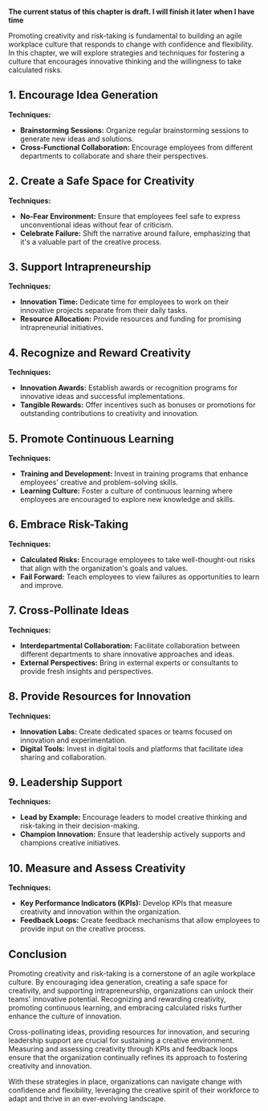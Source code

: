 **The current status of this chapter is draft. I will finish it later when I have time**

Promoting creativity and risk-taking is fundamental to building an agile workplace culture that responds to change with confidence and flexibility. In this chapter, we will explore strategies and techniques for fostering a culture that encourages innovative thinking and the willingness to take calculated risks.

**1. Encourage Idea Generation**
--------------------------------

**Techniques:**

* **Brainstorming Sessions:** Organize regular brainstorming sessions to generate new ideas and solutions.
* **Cross-Functional Collaboration:** Encourage employees from different departments to collaborate and share their perspectives.

**2. Create a Safe Space for Creativity**
-----------------------------------------

**Techniques:**

* **No-Fear Environment:** Ensure that employees feel safe to express unconventional ideas without fear of criticism.
* **Celebrate Failure:** Shift the narrative around failure, emphasizing that it's a valuable part of the creative process.

**3. Support Intrapreneurship**
-------------------------------

**Techniques:**

* **Innovation Time:** Dedicate time for employees to work on their innovative projects separate from their daily tasks.
* **Resource Allocation:** Provide resources and funding for promising intrapreneurial initiatives.

**4. Recognize and Reward Creativity**
--------------------------------------

**Techniques:**

* **Innovation Awards:** Establish awards or recognition programs for innovative ideas and successful implementations.
* **Tangible Rewards:** Offer incentives such as bonuses or promotions for outstanding contributions to creativity and innovation.

**5. Promote Continuous Learning**
----------------------------------

**Techniques:**

* **Training and Development:** Invest in training programs that enhance employees' creative and problem-solving skills.
* **Learning Culture:** Foster a culture of continuous learning where employees are encouraged to explore new knowledge and skills.

**6. Embrace Risk-Taking**
--------------------------

**Techniques:**

* **Calculated Risks:** Encourage employees to take well-thought-out risks that align with the organization's goals and values.
* **Fail Forward:** Teach employees to view failures as opportunities to learn and improve.

**7. Cross-Pollinate Ideas**
----------------------------

**Techniques:**

* **Interdepartmental Collaboration:** Facilitate collaboration between different departments to share innovative approaches and ideas.
* **External Perspectives:** Bring in external experts or consultants to provide fresh insights and perspectives.

**8. Provide Resources for Innovation**
---------------------------------------

**Techniques:**

* **Innovation Labs:** Create dedicated spaces or teams focused on innovation and experimentation.
* **Digital Tools:** Invest in digital tools and platforms that facilitate idea sharing and collaboration.

**9. Leadership Support**
-------------------------

**Techniques:**

* **Lead by Example:** Encourage leaders to model creative thinking and risk-taking in their decision-making.
* **Champion Innovation:** Ensure that leadership actively supports and champions creative initiatives.

**10. Measure and Assess Creativity**
-------------------------------------

**Techniques:**

* **Key Performance Indicators (KPIs):** Develop KPIs that measure creativity and innovation within the organization.
* **Feedback Loops:** Create feedback mechanisms that allow employees to provide input on the creative process.

**Conclusion**
--------------

Promoting creativity and risk-taking is a cornerstone of an agile workplace culture. By encouraging idea generation, creating a safe space for creativity, and supporting intrapreneurship, organizations can unlock their teams' innovative potential. Recognizing and rewarding creativity, promoting continuous learning, and embracing calculated risks further enhance the culture of innovation.

Cross-pollinating ideas, providing resources for innovation, and securing leadership support are crucial for sustaining a creative environment. Measuring and assessing creativity through KPIs and feedback loops ensure that the organization continually refines its approach to fostering creativity and innovation.

With these strategies in place, organizations can navigate change with confidence and flexibility, leveraging the creative spirit of their workforce to adapt and thrive in an ever-evolving landscape.
